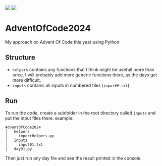 ![](https://img.shields.io/badge/stars%20⭐-50-yellow)
![](https://img.shields.io/badge/days%20completed-25-blue)
# AdventOfCode2024
My approach on Advent Of Code this year using Python

## Structure
* ``helpers`` contains any functions that I think might be usefull more than once.
I will probably add more generic functions there, as the days get more difficult.
* ``inputs`` contains all inputs in numbered files (``input##.txt``).

## Run
To run the code, create a subfolder in the root directory called ``inputs`` and put the input files there.
example:
```
AdventOfCode2024
│   helpers
|     importHelpers.py
│   inputs
|     input01.txt
|   day01.py
```
Then just run any day file and see the result printed in the console.